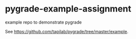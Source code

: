 # pygrade-example-assignment
example repo to demonstrate pygrade

See <https://github.com/tapilab/pygrade/tree/master/example>.
